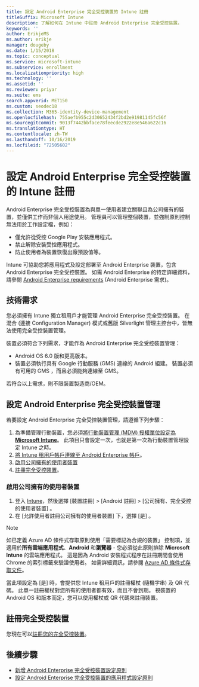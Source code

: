 ```yaml
---
title: 設定 Android Enterprise 完全受控裝置的 Intune 註冊
titleSuffix: Microsoft Intune
description: 了解如何在 Intune 中註冊 Android Enterprise 完全受控裝置。
keywords: ''
author: ErikjeMS
ms.author: erikje
manager: dougeby
ms.date: 1/15/2018
ms.topic: conceptual
ms.service: microsoft-intune
ms.subservice: enrollment
ms.localizationpriority: high
ms.technology: ''
ms.assetid: ''
ms.reviewer: priyar
ms.suite: ems
search.appverid: MET150
ms.custom: seodec18
ms.collection: M365-identity-device-management
ms.openlocfilehash: 755aefb955c2d30652434f2bd2e91981145fc56f
ms.sourcegitcommit: 9013f7442bbface78feecde2922e8e546a622c16
ms.translationtype: HT
ms.contentlocale: zh-TW
ms.lasthandoff: 10/16/2019
ms.locfileid: "72505602"
---
```

# <a name="set-up-intune-enrollment-of-android-enterprise-fully-managed-devices"></a>設定 Android Enterprise 完全受控裝置的 Intune 註冊 

Android Enterprise 完全受控裝置為與單一使用者建立關聯且為公司擁有的裝置，並僅供工作而非個人用途使用。 管理員可以管理整個裝置，並強制原則控制無法用於工作設定檔，例如：
- 僅允許從受控 Google Play 安裝應用程式。
- 禁止解除安裝受控應用程式。
- 防止使用者為裝置恢復出廠預設值等。

Intune 可協助您將應用程式及設定部署至 Android Enterprise 裝置，包含 Android Enterprise 完全受控裝置。 如需 Android Enterprise 的特定詳細資料，請參閱 [Android Enterprise requirements](https://support.google.com/work/android/answer/6174145?hl=en&ref_topic=6151012) (Android Enterprise 需求)。

## <a name="technical-requirements"></a>技術需求

您必須擁有 Intune 獨立租用戶才能管理 Android Enterprise 完全受控裝置。 在混合 (連接 Configuration Manager) 模式或舊版 Silverlight 管理主控台中，皆無法使用完全受控裝置管理。

裝置必須符合下列需求，才能作為 Android Enterprise 完全受控裝置管理：

- Android OS 6.0 版和更高版本。
- 裝置必須執行具有 Google 行動服務 (GMS) 連線的 Android 組建。 裝置必須有可用的 GMS ，而且必須能夠連線至 GMS。

若符合以上需求，則不限裝置製造商/OEM。

## <a name="set-up-android-enterprise-fully-managed-device-management"></a>設定 Android Enterprise 完全受控裝置管理

若要設定 Android Enterprise 完全受控裝置管理，請遵循下列步驟：

1. 為準備管理行動裝置，您必須[將行動裝置管理 (MDM) 授權單位設定為 **Microsoft Intune**](../fundamentals/mdm-authority-set.md)。 此項目只會設定一次，也就是第一次為行動裝置管理設定 Intune 之時。
2. [將 Intune 租用戶帳戶連線至 Android Enterprise 帳戶](connect-intune-android-enterprise.md)。
3. [啟用公司擁有的使用者裝置](#enable-corporate-owned-user-devices)
4. [註冊完全受控裝置](#enroll-the-fully-managed-devices)。

### <a name="enable-corporate-owned-user-devices"></a>啟用公司擁有的使用者裝置

1. 登入 [Intune](https://go.microsoft.com/fwlink/?linkid=2090973)，然後選擇 [裝置註冊]   > [Android 註冊]   > [公司擁有、完全受控的使用者裝置]  。
2. 在 [允許使用者註冊公司擁有的使用者裝置]  下，選擇 [是]  。

> [!NOTE]
> 如已定義 Azure AD 條件式存取原則使用「需要標記為合規的裝置」  控制項，並適用於**所有雲端應用程式**、**Android** 和**瀏覽器** - 您必須從此原則排除 **Microsoft Intune** 的雲端應用程式。 這是因為 Android 安裝程式程序在註冊期間會使用 Chrome 的索引標籤來驗證使用者。 如需詳細資訊，請參閱 [Azure AD 條件式存取文件](https://docs.microsoft.com/azure/active-directory/conditional-access/)。

當此項設定為 [是]  時，會提供您 Intune 租用戶的註冊權杖 (隨機字串) 及 QR 代碼。 此單一註冊權杖對您所有的使用者都有效，而且不會到期。 視裝置的 Android OS 和版本而定，您可以使用權杖或 QR 代碼來註冊裝置。

## <a name="enroll-the-fully-managed-devices"></a>註冊完全受控裝置
您現在可以[註冊您的完全受控裝置](android-dedicated-devices-fully-managed-enroll.md)。

## <a name="next-steps"></a>後續步驟
- [新增 Android Enterprise 完全受控裝置設定原則](../configuration/device-restrictions-android-for-work.md#device-owner-only)
- [設定 Android Enterprise 完全受控裝置的應用程式設定原則](../apps/app-configuration-policies-use-android.md)

